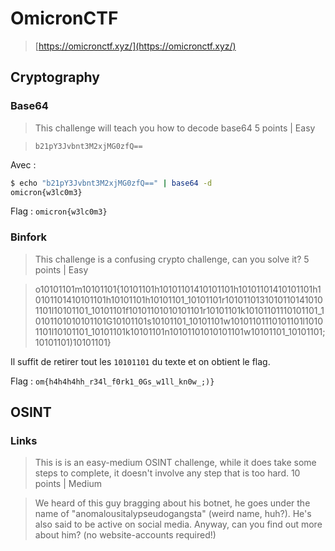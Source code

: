 # OmicronCTF
> [https://omicronctf.xyz/](https://omicronctf.xyz/)


## Cryptography


###	Base64

> This challenge will teach you how to decode base64
> 5 points	|	Easy

> `b21pY3Jvbnt3M2xjMG0zfQ==`

Avec :
```bash
$ echo "b21pY3Jvbnt3M2xjMG0zfQ==" | base64 -d
omicron{w3lc0m3}
```

Flag : `omicron{w3lc0m3}`

### Binfork
> This challenge is a confusing crypto challenge, can you solve it?
> 5 points  | Easy

> o10101101m10101101{10101101h10101101410101101h10101101410101101h10101101410101101h10101101h10101101_10101101r10101101310101101410101101l10101101_10101101f10101101010101101r10101101k10101101110101101_10101101010101101G10101101s10101101_10101101w10101101110101101l10101101l10101101_10101101k10101101n10101101010101101w10101101_10101101;10101101)10101101}

Il suffit de retirer tout les `10101101` du texte et on obtient le flag.

Flag : `om{h4h4h4hh_r34l_f0rk1_0Gs_w1ll_kn0w_;)}`


## OSINT

### Links
> This is is an easy-medium OSINT challenge, while it does take some steps to complete, it doesn't involve any step that is too hard.
> 10 points | Medium

> We heard of this guy bragging about his botnet, he goes under the name of "anomalousitalypseudogangsta" (weird name, huh?). He's also said to be active on social media. Anyway, can you find out more about him? (no website-accounts required!)

